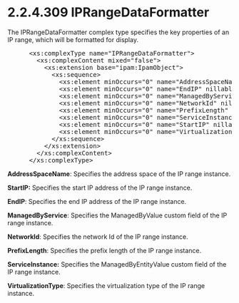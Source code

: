 <html dir="LTR" xmlns:mshelp="http://msdn.microsoft.com/mshelp" xmlns:ddue="http://ddue.schemas.microsoft.com/authoring/2003/5" xmlns:xlink="http://www.w3.org/1999/xlink" xmlns:tool="http://www.microsoft.com/tooltip">
 <body>
 <div id="header">
 <h1 class="heading">2.2.4.309 IPRangeDataFormatter</h1>
 </div>
 <div id="mainSection">
 <div id="mainBody">
 <div id="allHistory" class="saveHistory"></div>
 <div id="sectionSection0" class="section" name="collapseableSection">
 

<p>The IPRangeDataFormatter complex type specifies the key
properties of an IP range, which will be formatted for display.</p>

<dl>
<dd>
<div><pre> &lt;xs:complexType name=&quot;IPRangeDataFormatter&quot;&gt;
   &lt;xs:complexContent mixed=&quot;false&quot;&gt;
     &lt;xs:extension base=&quot;ipam:IpamObject&quot;&gt;
       &lt;xs:sequence&gt;
         &lt;xs:element minOccurs=&quot;0&quot; name=&quot;AddressSpaceName&quot; nillable=&quot;true&quot; type=&quot;xsd:string&quot; /&gt;
         &lt;xs:element minOccurs=&quot;0&quot; name=&quot;EndIP&quot; nillable=&quot;true&quot; type=&quot;sysnet:IPAddress&quot; /&gt;
         &lt;xs:element minOccurs=&quot;0&quot; name=&quot;ManagedByService&quot; nillable=&quot;true&quot; type=&quot;xsd:string&quot; /&gt;
         &lt;xs:element minOccurs=&quot;0&quot; name=&quot;NetworkId&quot; nillable=&quot;true&quot; type=&quot;sysnet:IPAddress&quot; /&gt;
         &lt;xs:element minOccurs=&quot;0&quot; name=&quot;PrefixLength&quot; type=&quot;xsd:int&quot; /&gt;
         &lt;xs:element minOccurs=&quot;0&quot; name=&quot;ServiceInstance&quot; nillable=&quot;true&quot; type=&quot;xsd:string&quot; /&gt;
         &lt;xs:element minOccurs=&quot;0&quot; name=&quot;StartIP&quot; nillable=&quot;true&quot; type=&quot;sysnet:IPAddress&quot; /&gt;
         &lt;xs:element minOccurs=&quot;0&quot; name=&quot;VirtualizationType&quot; type=&quot;ipam:IPVirtualizationType&quot; /&gt;
       &lt;/xs:sequence&gt;
     &lt;/xs:extension&gt;
   &lt;/xs:complexContent&gt;
 &lt;/xs:complexType&gt;  
</pre></div>
</dd></dl>

<p><b>AddressSpaceName</b>: Specifies the address space
of the IP range instance.</p>

<p><b>StartIP:</b> Specifies the start IP address of the
IP range instance.</p>

<p><b>EndIP</b>: Specifies the end IP address of the IP
range instance.</p>

<p><b>ManagedByService</b>: Specifies the ManagedByValue
custom field of the IP range instance.</p>

<p><b>NetworkId</b>: Specifies the network Id of the IP
range instance.</p>

<p><b>PrefixLength</b>: Specifies the prefix length of
the IP range instance.</p>

<p><b>ServiceInstance:</b> Specifies the
ManagedByEntityValue custom field of the IP range instance.</p>

<p><b>VirtualizationType</b>: Specifies the
virtualization type of the IP range instance.</p>


 </div>
 </div>
 </div>
 </body>
</html>